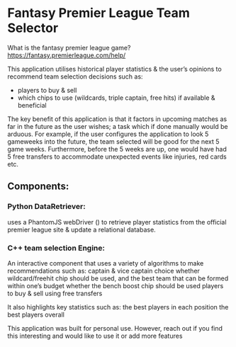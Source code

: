 # Fantasy Premier League Team Selector
What is the fantasy premier league game? https://fantasy.premierleague.com/help/

This application utilises historical player statistics & the user’s opinions to recommend team selection decisions such as:

- players to buy & sell
- which chips to use (wildcards, triple captain, free hits) if available & beneficial

The key benefit of this application is that it factors in upcoming matches as far in the future as the user wishes; a task which if done manually would be arduous. For example, if the user configures the application to look 5 gameweeks into the future, the team selected will be good for the next 5 game weeks. 
Furthermore, before the 5 weeks are up, one would have had 5 free transfers to accommodate unexpected events like injuries, red cards etc.

## Components:

### Python DataRetriever: 
uses a PhantomJS webDriver  (<link to selenium HQ>) to retrieve player statistics from the official premier league site & update a relational database.

### C++ team selection Engine:
An interactive component that uses a variety of algorithms to make recommendations such as:
captain & vice captain choice
whether wildcard/freehit chip should be used, and the best team that can be formed within one’s budget
whether the bench boost chip should be used
players to buy & sell using free transfers

It also highlights key statistics such as:
the best players in each position
the best players overall 

This application was built for personal use. However, reach out if you find this interesting and would like to use it or add more features
